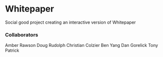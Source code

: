 # Whitepaper
Social good project creating an interactive version of Whitepaper

### Collaborators 

Amber Rawson 
Doug Rudolph
Christian Colzier 
Ben Yang 
Dan Gorelick
Tony Patrick 
